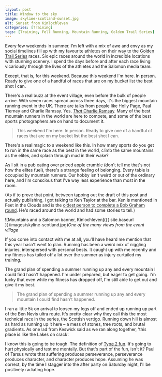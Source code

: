 ```yaml
---
layout: post
title: Window to the sky
image: skyline-scotland-sunset.jpg
alt: Sunset from Kinlochleven
categories: [Training]
tags: [Training, Fell Running, Mountain Running, Golden Trail Series]
---
```


Every few weekends in summer, I'm left with a mix of awe and envy as my social timelines fill up with my favourite athletes on their way to the [Golden Trail Series](https://www.instagram.com/goldentrailseries/) races. Six epic races around the world in incredible locations with stunning scenery. I spend the days before and after each race living vicariously through the lives of the athletes and the Salomon media team.

Except, that is, for this weekend. Because this weekend I'm here. In person. Ready to give one of a handful of races that are on my bucket list the best shot I can.

There's a real buzz at the event village, even before the bulk of people arrive. With seven races spread across three days, it's the biggest mountain running event in the UK. There are talks from people like Holly Page, Paul Tierney and Charlie Ramsay. Yes. [*That* Charlie Ramsay](https://en.wikipedia.org/wiki/Ramsay_Round). Many of the best mountain runners in the world are here to compete, and some of the best sports photographers are on hand to document it.

>This weekend I'm here. In person. Ready to give one of a handful of races that are on my bucket list the best shot I can. 

There's a real magic to a weekend like this. In how many sports do you get to run in the same race as the best in the world, climb the same mountains as the elites, and splash through mud in their wake?

As I sit in a pub eating over priced apple crumble (don't tell me that's not how the elites fuel), there's a strange feeling of belonging. Every table is occupied by mountain runners. Our hobby isn't weird or out of the ordinary here, and I'm conscious that I've way less experience than most in the room.

(As if to prove that point, between tapping out the draft of this post and actually publishing, I got talking to Ken Taylor at the bar. Ken is mentioned in Feet in the Clouds and is the [oldest person to complete a Bob Graham round](https://www.thewestmorlandgazette.co.uk/sport/16350444.ken-becomes-oldest-to-complete-bob-graham-round/). He's raced around the world and had some stories to tell.)

![Mountains and a Salomon banner, Kinlochleven]({{ site.baseurl }}/images/skyline-scotland.jpg)*One of the many views from the event village*

If you come into contact with me at all, you'll have heard me mention that this year hasn't went to plan. Running has been a weird mix of niggling injuries, interspersed with personal bests. It caught up with me recently and my fitness has tailed off a lot over the summer as injury curtailed my training.

The grand plan of spending a summer running up any and every mountain I could find hasn't happened. I'm under prepared, but eager to get going. I'm lucky that even while my fitness has dropped off, I'm still able to get out and give it my best.

>The grand plan of spending a summer running up any and every mountain I could find hasn't happened.

I ran a little 5k on arrival to loosen my legs off and ended up running up part of the Ben Nevis ultra route. It's pretty clear why they call this the most technical race in the series, the Scottish vertigo. Running down hill is almost as hard as running up it here – a mess of stones, tree roots, and brutal gradients. As one lad from Keswick said as we ran along together, 'this place is like the Lakes on crack'.

I know this is going to be tough. The definition of [Type 2 fun](https://www.rei.com/blog/climb/fun-scale). It's going to hurt physically and test me mentally. But that's part of the fun, isn't it? Paul of Tarsus wrote that suffering produces perseverance, perseverance produces character, and character produces hope. Assuming he was correct, by the time I stagger into the after party on Saturday night, I'll be positively radiating hope.
